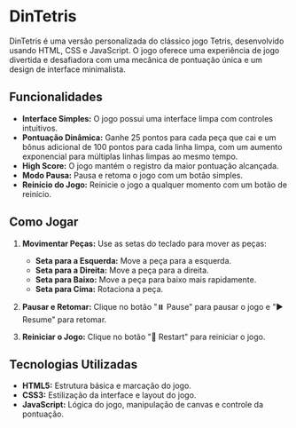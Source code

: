 # DinTetris

DinTetris é uma versão personalizada do clássico jogo Tetris, desenvolvido usando HTML, CSS e JavaScript. O jogo oferece uma experiência de jogo divertida e desafiadora com uma mecânica de pontuação única e um design de interface minimalista.

## Funcionalidades

- **Interface Simples:** O jogo possui uma interface limpa com controles intuitivos.
- **Pontuação Dinâmica:** Ganhe 25 pontos para cada peça que cai e um bônus adicional de 100 pontos para cada linha limpa, com um aumento exponencial para múltiplas linhas limpas ao mesmo tempo.
- **High Score:** O jogo mantém o registro da maior pontuação alcançada.
- **Modo Pausa:** Pausa e retoma o jogo com um botão simples.
- **Reinício do Jogo:** Reinicie o jogo a qualquer momento com um botão de reinício.

## Como Jogar

1. **Movimentar Peças:** Use as setas do teclado para mover as peças:
   - **Seta para a Esquerda:** Move a peça para a esquerda.
   - **Seta para a Direita:** Move a peça para a direita.
   - **Seta para Baixo:** Move a peça para baixo mais rapidamente.
   - **Seta para Cima:** Rotaciona a peça.

2. **Pausar e Retomar:** Clique no botão "⏸️ Pause" para pausar o jogo e "▶️ Resume" para retomar.

3. **Reiniciar o Jogo:** Clique no botão "🔄 Restart" para reiniciar o jogo.

## Tecnologias Utilizadas

- **HTML5:** Estrutura básica e marcação do jogo.
- **CSS3:** Estilização da interface e layout do jogo.
- **JavaScript:** Lógica do jogo, manipulação de canvas e controle da pontuação.
